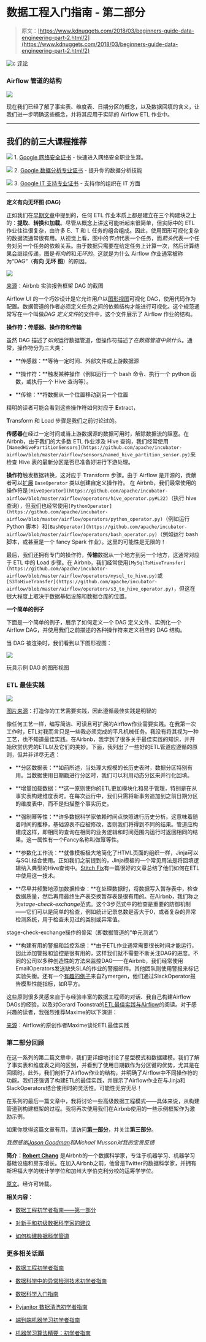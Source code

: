 # 数据工程入门指南 - 第二部分

> 原文：[https://www.kdnuggets.com/2018/03/beginners-guide-data-engineering-part-2.html/2](https://www.kdnuggets.com/2018/03/beginners-guide-data-engineering-part-2.html/2)

![c](../Images/3d9c022da2d331bb56691a9617b91b90.png) [评论](/2018/03/beginners-guide-data-engineering-part-2.html?page=2#comments)

### Airflow 管道的结构

![](../Images/b3883f7be24a82be7a7c39fb4e3216e7.png)

现在我们已经了解了事实表、维度表、日期分区的概念，以及数据回填的含义，让我们进一步明确这些概念，并将其应用于实际的 Airflow ETL 作业中。

* * *

## 我们的前三大课程推荐

![](../Images/0244c01ba9267c002ef39d4907e0b8fb.png) 1\. [Google 网络安全证书](https://www.kdnuggets.com/google-cybersecurity) - 快速进入网络安全职业生涯。

![](../Images/e225c49c3c91745821c8c0368bf04711.png) 2\. [Google 数据分析专业证书](https://www.kdnuggets.com/google-data-analytics) - 提升你的数据分析技能

![](../Images/0244c01ba9267c002ef39d4907e0b8fb.png) 3\. [Google IT 支持专业证书](https://www.kdnuggets.com/google-itsupport) - 支持你的组织在 IT 方面

* * *

**定义有向无环图 (DAG)**

正如我们在[早期文章](https://medium.com/@rchang/a-beginners-guide-to-data-engineering-part-i-4227c5c457d7)中提到的，任何 ETL 作业本质上都是建立在三个构建块之上的：**提取**、**转换**和**加载**。尽管从概念上讲这可能听起来很简单，但实际中的 ETL 作业往往很复杂，由许多 E、T 和 L 任务的组合组成。因此，使用图形可视化复杂的数据流通常很有用。从视觉上看，图中的*节点*代表一个任务，而*箭头*代表一个任务对另一个任务的依赖关系。由于数据只需要在给定任务上计算一次，然后计算结果会继续传递，图是*有向的*和*无环的*。这就是为什么 Airflow 作业通常被称为“DAG”（**有向** **无环** **图**）的原因。

![](../Images/9c6359d1c3dedca683467b64d23bcb98.png)

[来源](https://medium.com/airbnb-engineering/https-medium-com-jonathan-parks-scaling-erf-23fd17c91166)：Airbnb 实验报告框架 DAG 的截图

Airflow UI 的一个巧妙设计是它允许用户以[图形视图](https://airflow.apache.org/ui.html#graph-view)可视化 DAG，使用代码作为配置。数据管道的作者必须定义任务之间的依赖结构才能进行可视化。这个规范通常写在一个叫做*DAG 定义文件*的文件中，这个文件展示了 Airflow 作业的结构。

**操作符：传感器、操作符和传输**

虽然 DAG 描述了*如何*运行数据管道，但操作符描述了*在数据管道中做什么*。通常，操作符分为三大类：

+   **传感器：**等待一定时间、外部文件或上游数据源

+   **操作符：**触发某种操作（例如运行一个 bash 命令、执行一个 python 函数，或执行一个 Hive 查询等）。

+   **传输：**将数据从一个位置移动到另一个位置

精明的读者可能会看到这些操作符如何对应于 **E**xtract，

**T**ransform 和 **L**oad 步骤是我们之前讨论过的。

**传感器**在经过一定时间或当上游数据源的数据可用时，解除数据流的阻塞。在 Airbnb，由于我们的大多数 ETL 作业涉及 Hive 查询，我们经常使用`[NamedHivePartitionSensors](https://github.com/apache/incubator-airflow/blob/master/airflow/sensors/named_hive_partition_sensor.py)`来检查 Hive 表的最新分区是否已准备好进行下游处理。

**操作符**触发数据转换，这对应于 **T**ransform 步骤。由于 Airflow 是开源的，贡献者可以[扩展](https://github.com/apache/incubator-airflow/tree/master/airflow/operators) `BaseOperator` 类以创建自定义操作符。 在 Airbnb，我们最常使用的操作符是`[HiveOperator](https://github.com/apache/incubator-airflow/blob/master/airflow/operators/hive_operator.py#L22)`（执行 hive 查询），但我们也经常使用`[PythonOperator](https://github.com/apache/incubator-airflow/blob/master/airflow/operators/python_operator.py)`（例如运行 Python 脚本）和`[BashOperator](https://github.com/apache/incubator-airflow/blob/master/airflow/operators/bash_operator.py)`（例如运行 bash 脚本，或甚至是一个 fancy Spark 作业）。这里的可能性是无限的！

最后，我们还拥有专门的操作符，**传输**数据从一个地方到另一个地方，这通常对应于 ETL 中的 **L**oad 步骤。在 Airbnb，我们经常使用`[MySqlToHiveTransfer](https://github.com/apache/incubator-airflow/blob/master/airflow/operators/mysql_to_hive.py)`或`[S3ToHiveTransfer](https://github.com/apache/incubator-airflow/blob/master/airflow/operators/s3_to_hive_operator.py)`，但这在很大程度上取决于数据基础设施和数据仓库的位置。

**一个简单的例子**

下面是一个简单的例子，展示了如何定义一个 DAG 定义文件、实例化一个 Airflow DAG，并使用我们之前描述的各种操作符来定义相应的 DAG 结构。

当 DAG 被渲染时，我们看到以下图形视图：

![](../Images/8c6afb760a294b42682b86dae4f3237f.png)

玩具示例 DAG 的图形视图

### ETL 最佳实践

![](../Images/2027a30a151a5a2c88b0ff1cdd567049.png)

[图片来源](http://www.omen-azen.com/eat-together-1/)：打造你的工艺需要实践，因此遵循最佳实践是明智的

像任何工艺一样，编写简洁、可读且可扩展的Airflow作业需要实践。在我第一次工作时，ETL对我而言只是一些我必须完成的平凡机械任务。我没有将其视为一种工艺，也不知道最佳实践。在Airbnb，我学到了很多关于最佳实践的知识，并开始欣赏优秀的ETL以及它们的美妙。下面，我列出了一些好的ETL管道应遵循的原则，但并非详尽无遗：

+   **分区数据表：**如前所述，当处理大规模的长历史表时，数据分区特别有用。当数据使用日期戳进行分区时，我们可以利用动态分区来并行化回填。

+   **增量加载数据：**这一原则使你的ETL更加模块化和易于管理，特别是在从事实表构建维度表时。在每次运行中，我们只需将新事务追加到之前日期分区的维度表中，而不是扫描整个事实历史。

+   **强制幂等性：**许多数据科学家依赖时间点快照进行历史分析。这意味着随着时间的推移，基础源表不应被修改，否则我们将得到不同的结果。管道应构建成这样，即相同的查询在相同的业务逻辑和时间范围内运行时返回相同的结果。这一属性有一个Fancy名称叫做幂等性。

+   **参数化工作流：**就像模板极大地简化了HTML页面的组织一样，Jinja可以与SQL结合使用。正如我们之前提到的，Jinja模板的一个常见用法是将回填逻辑纳入典型的Hive查询中。[Stitch Fix](https://www.google.com/search?q=stitchfix+jinja&oq=stitchfix+jinja&aqs=chrome..69i57j69i59.3030j0j1&sourceid=chrome&ie=UTF-8)有一篇很好的文章总结了他们如何在ETL中使用这一技术。

+   **尽早并频繁地添加数据检查：**在处理数据时，将数据写入暂存表中，检查数据质量，然后再用最终生产表交换暂存表是很有用的。在Airbnb，我们称之为*stage-check-exchange*范式。这个3步范式中的检查是重要的防御机制——它们可以是简单的检查，例如统计记录总数是否大于0，或者复杂的异常检测系统，用于检查未见过的类别或异常值。

stage-check-exchange操作的骨架（即数据管道的“单元测试”）

+   **构建有用的警报和监控系统：**由于ETL作业通常需要很长时间才能运行，因此添加警报和监控是很有用的，这样我们就不需要不断关注DAG的进度。不同的公司以多种创造性的方法来监控DAG——在Airbnb，我们经常使用EmailOperators发送缺失SLA的作业的警报邮件。其他团队则使用警报来标记实验失衡。还有一个[有趣的例子](https://www.slideshare.net/cloudera/building-robust-pipelines-with-airflow-wrangle-conference-2017)来自Zymergen，他们通过SlackOperator报告模型性能指标，如R平方。

这些原则很多灵感来自于与经验丰富的数据工程师的对话、我自己构建Airflow DAGs的经验，以及对Gerard Toonstra的[ETL最佳实践与Airflow](https://gtoonstra.github.io/etl-with-airflow/principles.html)的阅读。对于感兴趣的读者，我强烈推荐Maxime的以下演讲：

[来源](https://www.youtube.com/watch?v=dgaoqOZlvEA)：Airflow的原创作者Maxime谈论ETL最佳实践

### 第二部分回顾

在这一系列的第二篇文章中，我们更详细地讨论了星型模式和数据建模。我们了解了事实表和维度表之间的区别，并看到了使用日期戳作为分区键的优势，尤其是在回填时。此外，我们剖析了Airflow作业的结构，并明确了Airflow中不同操作符的功能。我们还强调了构建ETL的最佳实践，并展示了Airflow作业在与Jinja和SlackOperators结合使用时的灵活性。可能性无穷无尽！

在系列的最后一篇文章中，我将讨论一些高级数据工程模式——具体来说，从构建管道到构建框架的过程。我将再次使用我们在Airbnb使用的一些示例框架作为激励示例。

如果你觉得这篇文章有用，请访问[**第一部分**](https://medium.com/@rchang/a-beginners-guide-to-data-engineering-part-i-4227c5c457d7)，并关注**第三部分**。

*我想感谢*[*Jason Goodman*](https://medium.com/@jasonkgoodman)*和Michael Musson对我的宝贵反馈*

**简介：[Robert Chang](https://www.linkedin.com/in/robert-chang-877b1720/)** 是Airbnb的一个数据科学家，专注于机器学习、机器学习基础设施和房东增长。在加入Airbnb之前，他曾是Twitter的数据科学家，并拥有斯坦福大学的统计学学位和加州大学伯克利分校的运筹学学位。

[原文](https://towardsdatascience.com/a-beginners-guide-to-data-engineering-part-ii-47c4e7cbda71)。经许可转载。

**相关内容：**

+   [数据工程初学者指南——第一部分](/2018/01/beginners-guide-data-engineering-1.html)

+   [对新手和初级数据科学家的建议](/2017/11/chang-advice-new-junior-data-scientists.html)

+   [如何构建数据科学管道](/2017/07/build-data-science-pipeline.html)

### 更多相关话题

+   [数据工程初学者指南](https://www.kdnuggets.com/2023/07/beginner-guide-data-engineering.html)

+   [数据科学中的异常检测技术初学者指南](https://www.kdnuggets.com/2023/05/beginner-guide-anomaly-detection-techniques-data-science.html)

+   [数据科学入门指南](https://www.kdnuggets.com/2023/07/introduction-data-science-beginner-guide.html)

+   [Pyjanitor 数据清洗初学者指南](https://www.kdnuggets.com/beginners-guide-to-data-cleaning-with-pyjanitor)

+   [端到端机器学习初学者指南](https://www.kdnuggets.com/2021/12/beginner-guide-end-end-machine-learning.html)

+   [机器学习算法精要：初学者指南](https://www.kdnuggets.com/2021/05/essential-machine-learning-algorithms-beginners.html)
